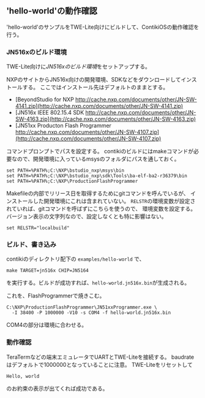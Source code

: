 
'hello-world'の動作確認
-----------------

'hello-world'のサンプルをTWE-Lite向けにビルドして、ContikiOSの動作確認を行う。

### JN516xのビルド環境

TWE-Lite向けに*JN516xのビルド環境*をセットアップする。

NXPのサイトからJN516x向けの開発環境、SDKなどをダウンロードしてインストールする。
ここではインストール先はデフォルトのままとする。

* [BeyondStudio for NXP http://cache.nxp.com/documents/other/JN-SW-4141.zip](http://cache.nxp.com/documents/other/JN-SW-4141.zip)
* [JN516x IEEE 802.15.4 SDK http://cache.nxp.com/documents/other/JN-SW-4163.zip](http://cache.nxp.com/documents/other/JN-SW-4163.zip)
* [JN51xx Producton Flash Programmer http://cache.nxp.com/documents/other/JN-SW-4107.zip](http://cache.nxp.com/documents/other/JN-SW-4107.zip)

コマンドプロンプトでパスを設定する。
contikiのビルドにはmakeコマンドが必要なので、開発環境に入っているmsysのフォルダにパスを通しておく。

```
set PATH=%PATH%;C:\NXP\bstudio_nxp\msys\bin
set PATH=%PATH%;C:\NXP\bstudio_nxp\sdk\Tools\ba-elf-ba2-r36379\bin
set PATH=%PATH%;C:\NXP\ProductionFlashProgrammer
```

Makefileの内部でリリース日を取得するためにgitコマンドを呼んでいるが、
インストールした開発環境にこれは含まれていない。
`RELSTR`の環境変数が設定されていれば、gitコマンドを呼ばずにこちらを使うので、
環境変数を設定する。バージョン表示の文字列なので、設定しなくとも特に影響はない。

```
set RELSTR="localbuild"
```


### ビルド、書き込み


contikiのディレクトリ配下の `examples/hello-world` で、

```
make TARGET=jn516x CHIP=JN5164
```

を実行する。ビルドが成功すれば、`hello-world.jn516x.bin`が生成される。

これを、FlashProgrammerで焼きこむ。

```
C:\NXP\ProductionFlashProgrammer\JN51xxProgrammer.exe \
  -I 38400 -P 1000000 -V10 -s COM4 -f hello-world.jn516x.bin
```

COM4の部分は環境に合わせる。


### 動作確認

TeraTermなどの端末エミュレータでUARTとTWE-Liteを接続する。
baudrateはデフォルトで1000000となっていることに注意。
TWE-Liteをリセットして

```
Hello, world
```

のお約束の表示が出てくれば成功である。

